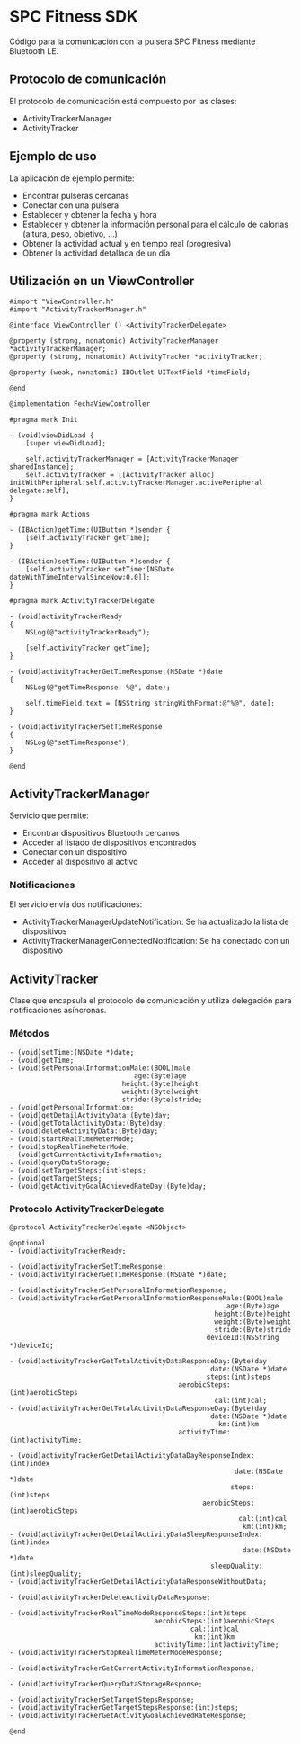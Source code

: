 # SPC Fitness SDK

Código para la comunicación con la pulsera SPC Fitness mediante Bluetooth LE.

## Protocolo de comunicación

El protocolo de comunicación está compuesto por las clases:

- ActivityTrackerManager
- ActivityTracker

## Ejemplo de uso

La aplicación de ejemplo permite:

- Encontrar pulseras cercanas
- Conectar con una pulsera
- Establecer y obtener la fecha y hora
- Establecer y obtener la información personal para el cálculo de calorías (altura, peso, objetivo, ...)
- Obtener la actividad actual y en tiempo real (progresiva)
- Obtener la actividad detallada de un día

## Utilización en un ViewController

```objc
#import "ViewController.h"
#import "ActivityTrackerManager.h"

@interface ViewController () <ActivityTrackerDelegate>

@property (strong, nonatomic) ActivityTrackerManager *activityTrackerManager;
@property (strong, nonatomic) ActivityTracker *activityTracker;

@property (weak, nonatomic) IBOutlet UITextField *timeField;

@end

@implementation FechaViewController

#pragma mark Init

- (void)viewDidLoad {
    [super viewDidLoad];

    self.activityTrackerManager = [ActivityTrackerManager sharedInstance];
    self.activityTracker = [[ActivityTracker alloc] initWithPeripheral:self.activityTrackerManager.activePeripheral delegate:self];
}

#pragma mark Actions

- (IBAction)getTime:(UIButton *)sender {
    [self.activityTracker getTime];
}

- (IBAction)setTime:(UIButton *)sender {
    [self.activityTracker setTime:[NSDate dateWithTimeIntervalSinceNow:0.0]];
}

#pragma mark ActivityTrackerDelegate

- (void)activityTrackerReady
{
    NSLog(@"activityTrackerReady");

    [self.activityTracker getTime];
}

- (void)activityTrackerGetTimeResponse:(NSDate *)date
{
    NSLog(@"getTimeResponse: %@", date);

    self.timeField.text = [NSString stringWithFormat:@"%@", date];
}

- (void)activityTrackerSetTimeResponse
{
    NSLog(@"setTimeResponse");
}

@end
```

## ActivityTrackerManager

Servicio que permite:

- Encontrar dispositivos Bluetooth cercanos
- Acceder al listado de dispositivos encontrados
- Conectar con un dispositivo
- Acceder al dispositivo al activo

### Notificaciones

El servicio envía dos notificaciones:

- ActivityTrackerManagerUpdateNotification: Se ha actualizado la lista de dispositivos
- ActivityTrackerManagerConnectedNotification: Se ha conectado con un dispositivo

## ActivityTracker

Clase que encapsula el protocolo de comunicación y utiliza delegación para notificaciones asíncronas.

### Métodos

```objc
- (void)setTime:(NSDate *)date;
- (void)getTime;
- (void)setPersonalInformationMale:(BOOL)male
                               age:(Byte)age
                            height:(Byte)height
                            weight:(Byte)weight
                            stride:(Byte)stride;
- (void)getPersonalInformation;
- (void)getDetailActivityData:(Byte)day;
- (void)getTotalActivityData:(Byte)day;
- (void)deleteActivityData:(Byte)day;
- (void)startRealTimeMeterMode;
- (void)stopRealTimeMeterMode;
- (void)getCurrentActivityInformation;
- (void)queryDataStorage;
- (void)setTargetSteps:(int)steps;
- (void)getTargetSteps;
- (void)getActivityGoalAchievedRateDay:(Byte)day;
```

### Protocolo ActivityTrackerDelegate

```objc
@protocol ActivityTrackerDelegate <NSObject>

@optional
- (void)activityTrackerReady;

- (void)activityTrackerSetTimeResponse;
- (void)activityTrackerGetTimeResponse:(NSDate *)date;

- (void)activityTrackerSetPersonalInformationResponse;
- (void)activityTrackerGetPersonalInformationResponseMale:(BOOL)male
                                                      age:(Byte)age
                                                   height:(Byte)height
                                                   weight:(Byte)weight
                                                   stride:(Byte)stride
                                                 deviceId:(NSString *)deviceId;

- (void)activityTrackerGetTotalActivityDataResponseDay:(Byte)day
                                                  date:(NSDate *)date
                                                 steps:(int)steps
                                          aerobicSteps:(int)aerobicSteps
                                                   cal:(int)cal;
- (void)activityTrackerGetTotalActivityDataResponseDay:(Byte)day
                                                  date:(NSDate *)date
                                                    km:(int)km
                                          activityTime:(int)activityTime;

- (void)activityTrackerGetDetailActivityDataDayResponseIndex:(int)index
                                                        date:(NSDate *)date
                                                       steps:(int)steps
                                                aerobicSteps:(int)aerobicSteps
                                                         cal:(int)cal
                                                          km:(int)km;
- (void)activityTrackerGetDetailActivityDataSleepResponseIndex:(int)index
                                                          date:(NSDate *)date
                                                  sleepQuality:(int)sleepQuality;
- (void)activityTrackerGetDetailActivityDataResponseWithoutData;

- (void)activityTrackerDeleteActivityDataResponse;

- (void)activityTrackerRealTimeModeResponseSteps:(int)steps
                                    aerobicSteps:(int)aerobicSteps
                                             cal:(int)cal
                                              km:(int)km
                                    activityTime:(int)activityTime;
- (void)activityTrackerStopRealTimeMeterModeResponse;

- (void)activityTrackerGetCurrentActivityInformationResponse;

- (void)activityTrackerQueryDataStorageResponse;

- (void)activityTrackerSetTargetStepsResponse;
- (void)activityTrackerGetTargetStepsResponse:(int)steps;
- (void)activityTrackerGetActivityGoalAchievedRateResponse;

@end
```
